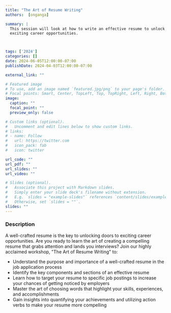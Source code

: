 ```yaml
---
title: "The Art of Resume Writing"
authors:  [onganga]

summary: | 
  This session will look at how to write an effective resume to unlock doors to
  exciting career opportunities.



tags: ['2024']
categories: []
date: 2024-06-05T12:00:00-07:00
publishDate: 2024-04-03T12:00:00-07:00

external_link: ""

# Featured image
# To use, add an image named `featured.jpg/png` to your page's folder.
# Focal points: Smart, Center, TopLeft, Top, TopRight, Left, Right, BottomLeft, Bottom, BottomRight.
image:
  caption: ""
  focal_point: ""
  preview_only: false

# Custom links (optional).
#   Uncomment and edit lines below to show custom links.
# links:
# - name: Follow
#   url: https://twitter.com
#   icon_pack: fab
#   icon: twitter

url_code: ""
url_pdf: ""
url_slides: ""
url_video: ""

# Slides (optional).
#   Associate this project with Markdown slides.
#   Simply enter your slide deck's filename without extension.
#   E.g. `slides = "example-slides"` references `content/slides/example-slides.md`.
#   Otherwise, set `slides = ""`.
slides: ""
---
```


### Description


A well-crafted resume is the key to unlocking doors to exciting career
opportunities. Are you ready to learn the art of creating a compelling resume
that grabs attention and lands you interviews? Join our highly acclaimed
workshop, "The Art of Resume Writing" to:

  *   Understand the purpose and importance of a well-crafted resume in the job application process
  *   Identify the key components and sections of an effective resume
  *   Learn how to target your resume to specific job postings to increase your chances of getting noticed by employers
  *   Master the art of choosing words that highlight your skills, experiences, and accomplishments
  *   Gain insights into quantifying your achievements and utilizing action verbs to make your resume more compelling

